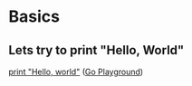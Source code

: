 Basics
==========

## Lets try to print "Hello, World"

[print "Hello, world"](https://github.com/Kedarnag13/Go-Tutorial/blob/master/3.Basics/hello.go) ([Go Playground](https://play.golang.org/p/jpOWte5sMD))